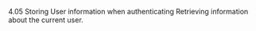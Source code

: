 4.05 Storing User information when authenticating
     Retrieving information about the current user. 
     
